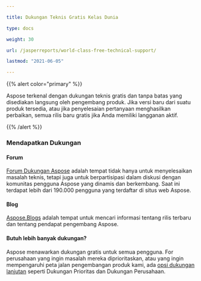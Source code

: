 ```yaml
---

title: Dukungan Teknis Gratis Kelas Dunia

type: docs

weight: 30

url: /jasperreports/world-class-free-technical-support/

lastmod: "2021-06-05"

---
```




{{% alert color="primary" %}}



Aspose terkenal dengan dukungan teknis gratis dan tanpa batas yang disediakan langsung oleh pengembang produk. Jika versi baru dari suatu produk tersedia, atau jika penyelesaian pertanyaan menghasilkan perbaikan, semua rilis baru gratis jika Anda memiliki langganan aktif.



{{% /alert %}}

### **Mendapatkan Dukungan**

#### **Forum**

[Forum Dukungan Aspose](http://www.aspose.com/Community/Forums/) adalah tempat tidak hanya untuk menyelesaikan masalah teknis, tetapi juga untuk berpartisipasi dalam diskusi dengan komunitas pengguna Aspose yang dinamis dan berkembang. Saat ini terdapat lebih dari 190.000 pengguna yang terdaftar di situs web Aspose.

#### **Blog**

[Aspose.Blogs](http://www.aspose.com/Community/Blogs/) adalah tempat untuk mencari informasi tentang rilis terbaru dan tentang pendapat pengembang Aspose.

#### **Butuh lebih banyak dukungan?**

Aspose menawarkan dukungan gratis untuk semua pengguna. For perusahaan yang ingin masalah mereka diprioritaskan, atau yang ingin mempengaruhi peta jalan pengembangan produk kami, ada [opsi dukungan lanjutan](http://www.aspose.com/corporate/services/support-options.aspx) seperti Dukungan Prioritas dan Dukungan Perusahaan.